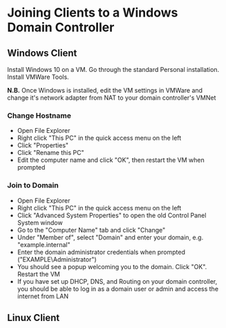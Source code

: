# Joining Clients to a Windows Domain Controller

## Windows Client
Install Windows 10 on a VM. Go through the standard Personal installation. Install VMWare Tools.

**N.B.** Once Windows is installed, edit the VM settings in VMWare and change it's network adapter from NAT to your domain controller's VMNet

### Change Hostname
- Open File Explorer
- Right click "This PC" in the quick access menu on the left
- Click "Properties"
- Click "Rename this PC"
- Edit the computer name and click "OK", then restart the VM when prompted

### Join to Domain
- Open File Explorer
- Right click "This PC" in the quick access menu on the left
- Click "Advanced System Properties" to open the old Control Panel System window
- Go to the "Computer Name" tab and click "Change"
- Under "Member of", select "Domain" and enter your domain, e.g. "example.internal"
- Enter the domain administrator credentials when prompted ("EXAMPLE\Administrator")
- You should see a popup welcoming you to the domain. Click "OK". Restart the VM
- If you have set up DHCP, DNS, and Routing on your domain controller, you should be able to log in as a domain user or admin and access the internet from LAN

## Linux Client

